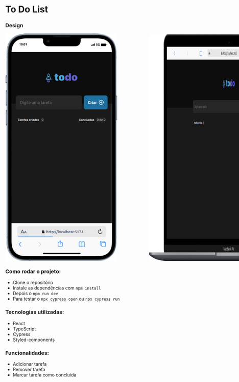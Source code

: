 # To Do List

### Design

<div style="display: flex;  flex-direction:row; ">
  <img src="mobile.png"  width="350"  style="margin-right: 100px;">
  <img src="desktop.png" width="500" >
</div>


### Como rodar o projeto:

- Clone o repositório
- Instale as dependências com `npm install`
- Depois o `npm run dev`
- Para testar o `npx cypress open` ou `npx cypress run`


### Tecnologias utilizadas:

- React
- TypeScript
- Cypress
- Styled-components

### Funcionalidades:

- Adicionar tarefa
- Remover tarefa
- Marcar tarefa como concluída

